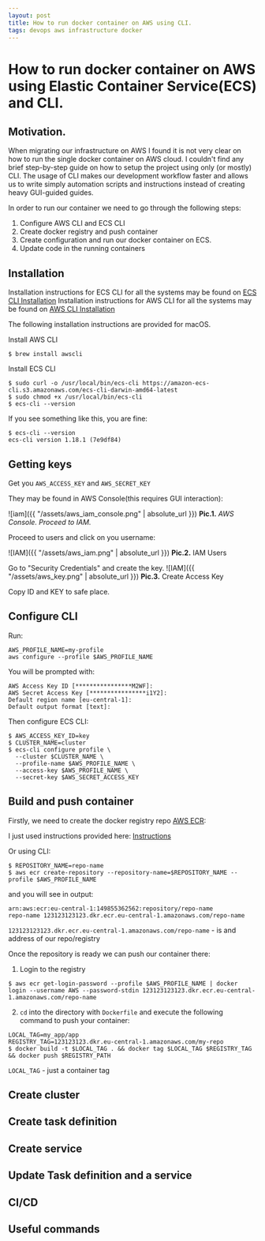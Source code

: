 ```yaml
---
layout: post
title: How to run docker container on AWS using CLI.
tags: devops aws infrastructure docker
---
```


# How to run docker container on AWS using Elastic Container Service(ECS) and CLI.

## Motivation.

When migrating our infrastructure on AWS I found it is not very clear on how to run the single docker container on AWS cloud.
I couldn't find any brief step-by-step guide on how to setup the project using only (or mostly) CLI.
The usage of CLI makes our development workflow faster and allows us to write simply automation scripts and instructions instead of creating heavy GUI-guided guides.

In order to run our container we need to go through the following steps:

1. Configure AWS CLI and ECS CLI
2. Create docker registry and push container
3. Create configuration and run our docker container on ECS.
4. Update code in the running containers

## Installation

Installation instructions for ECS CLI for all the systems may be found on [ECS CLI Installation](https://docs.aws.amazon.com/AmazonECS/latest/developerguide/ECS_CLI_installation.html)
Installation instructions for AWS CLI for all the systems may be found on [AWS CLI Installation](https://docs.aws.amazon.com/cli/latest/userguide/install-cliv2.html)

The following installation instructions are provided for macOS.

Install AWS CLI

```shell
$ brew install awscli
```

Install ECS CLI

```shell
$ sudo curl -o /usr/local/bin/ecs-cli https://amazon-ecs-cli.s3.amazonaws.com/ecs-cli-darwin-amd64-latest
$ sudo chmod +x /usr/local/bin/ecs-cli
$ ecs-cli --version
```

If you see something like this, you are fine:

```shell
$ ecs-cli --version
ecs-cli version 1.18.1 (7e9df84)
```

## Getting keys

Get you `AWS_ACCESS_KEY` and `AWS_SECRET_KEY`

They may be found in AWS Console(this requires GUI interaction):

![iam]({{ "/assets/aws_iam_console.png" | absolute_url }})
**Pic.1.** _AWS Console. Proceed to IAM._

Proceed to users and click on you username:

![IAM]({{ "/assets/aws_iam.png" | absolute_url }})
**Pic.2.** IAM Users

Go to "Security Credentials" and create the key.
![IAM]({{ "/assets/aws_key.png" | absolute_url }})
**Pic.3.** Create Access Key

Copy ID and KEY to safe place.

## Configure CLI

Run:

```shell
AWS_PROFILE_NAME=my-profile
aws configure --profile $AWS_PROFILE_NAME
```

You will be prompted with:

```shell
AWS Access Key ID [****************M2WF]:
AWS Secret Access Key [****************i1Y2]:
Default region name [eu-central-1]:
Default output format [text]:
```

Then configure ECS CLI:

```shell
$ AWS_ACCESS_KEY_ID=key
$ CLUSTER_NAME=cluster
$ ecs-cli configure profile \
  --cluster $CLUSTER_NAME \
  --profile-name $AWS_PROFILE_NAME \
  --access-key $AWS_PROFILE_NAME \
  --secret-key $AWS_SECRET_ACCESS_KEY
```

## Build and push container

Firstly, we need to create the docker registry repo [AWS ECR](https://aws.amazon.com/ru/ecr/):

I just used instructions provided here: [Instructions](https://docs.aws.amazon.com/AmazonECR/latest/userguide/repository-create.html)

Or using CLI:

```shell
$ REPOSITORY_NAME=repo-name
$ aws ecr create-repository --repository-name=$REPOSITORY_NAME --profile $AWS_PROFILE_NAME
```

and you will see in output:

```
arn:aws:ecr:eu-central-1:149855362562:repository/repo-name        repo-name 123123123123.dkr.ecr.eu-central-1.amazonaws.com/repo-name
```

`123123123123.dkr.ecr.eu-central-1.amazonaws.com/repo-name` - is and address of our repo/registry

Once the repository is ready we can push our container there:

1. Login to the registry

```shell
$ aws ecr get-login-password --profile $AWS_PROFILE_NAME | docker login --username AWS --password-stdin 123123123123.dkr.ecr.eu-central-1.amazonaws.com/repo-name
```

2. `cd` into the directory with `Dockerfile` and execute the following command to push your container:

```shell
LOCAL_TAG=my_app/app
REGISTRY_TAG=123123123.dkr.eu-central-1.amazonaws.com/my-repo
$ docker build -t $LOCAL_TAG . && docker tag $LOCAL_TAG $REGISTRY_TAG && docker push $REGISTRY_PATH
```

`LOCAL_TAG` - just a container tag

## Create cluster

## Create task definition

## Create service

## Update Task definition and a service

## CI/CD

## Useful commands
